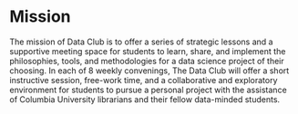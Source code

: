 # Mission
  
The mission of Data Club is to offer a series of strategic lessons and a supportive meeting space for students to learn, share, and implement the philosophies, tools, and methodologies for a data science project of their choosing. In each of 8 weekly convenings, The Data Club will offer a short instructive session, free-work time, and a collaborative and exploratory environment for students to pursue a personal project with the assistance of Columbia University librarians and their fellow data-minded students. 
